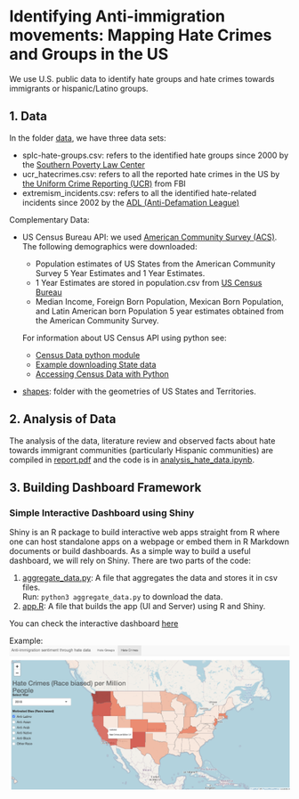 # Identifying Anti-immigration movements: Mapping Hate Crimes and Groups in the US

We use U.S. public data to identify hate groups and hate crimes towards immigrants or hispanic/Latino groups.

## 1. Data
In the folder [data](/data), we have three data sets:  
* splc-hate-groups.csv: refers to the identified hate groups since 2000 by the [Southern Poverty Law Center](https://www.splcenter.org/hate-map)
* ucr_hatecrimes.csv: refers to all the reported hate crimes in the US by [the Uniform Crime Reporting (UCR)](https://crime-data-explorer.fr.cloud.gov/downloads-and-docs) from FBI
* extremism_incidents.csv: refers to all the identified hate-related incidents since 2002 by the [ADL (Anti-Defamation League)](https://www.adl.org/adl-hate-crime-map)

Complementary Data:  
* US Census Bureau API: we used [American Community Survey (ACS)](https://www.census.gov/programs-surveys/acs/technical-documentation/summary-file-documentation.html). 
    The following demographics were downloaded:  
    * Population estimates of US States from the American Community Survey 5 Year Estimates and 1 Year Estimates. 
    * 1 Year Estimates are stored in population.csv from [US Census Bureau](https://www2.census.gov/programs-surveys/popest/tables/2010-2019/state/totals/)
    * Median Income, Foreign Born Population, Mexican Born Population, and Latin American born Population
    5 year estimates obtained from the American Community Survey.
    
    For information about US Census API using python see:
    * [Census Data python module](https://jtleider.github.io/censusdata/)
    * [Example downloading State data](https://jtleider.github.io/censusdata/example3.html)
    * [Accessing Census Data with Python](https://towardsdatascience.com/accessing-census-data-with-python-3e2f2b56e20d)

* [shapes](/data/shapes): folder with the geometries of US States and Territories.

## 2. Analysis of Data

The analysis of the data, literature review and observed facts about hate towards immigrant communities (particularly Hispanic communities) are compiled in [report.pdf](report.pdf) and the code is in [analysis_hate_data.ipynb](analysis_hate_data.ipynb).

## 3. Building Dashboard Framework

### Simple Interactive Dashboard using Shiny
Shiny is an R package to build interactive web apps straight from R where one can host standalone apps on a webpage or embed them in R Markdown documents or build dashboards. 
As a simple way to build a useful dashboard, we will rely on Shiny.
There are two parts of the code: 
1. [aggregate_data.py](aggregate_data.py): A file that aggregates the data and stores it in csv files.  
Run: ```python3 aggregate_data.py``` to download the data.
2. [app.R](app.R): A file that builds the app (UI and Server) using R and Shiny.

You can check the interactive dashboard [here](https://jramtos.shinyapps.io/hate_groups/)

Example:  
![image](example.png)
